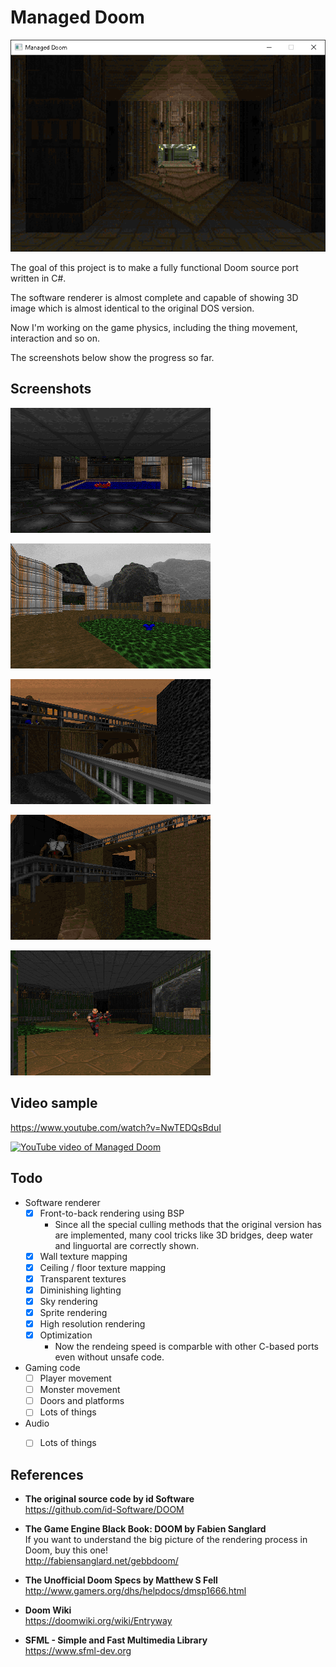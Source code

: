 # Managed Doom

![Managed Doom](screenshots/window.png)

The goal of this project is to make a fully functional Doom source port written in C#.

The software renderer is almost complete and capable of showing 3D image which is almost identical to the original DOS version.

Now I'm working on the game physics, including the thing movement, interaction and so on.

The screenshots below show the progress so far.



## Screenshots

![E1M1 start](screenshots/doom-e1m1-start.png)

![E1M1 outside](screenshots/doom-e1m1-outside.png)

![A fake 3D bridge in Requiem MAP13](screenshots/requiem-map13-bridge1.png)

![Another 3D bridge](screenshots/requiem-map13-bridge2.png)

![Slime trail](screenshots/doom-e1m1-slime.png)



## Video sample

https://www.youtube.com/watch?v=NwTEDQsBduI  

[![YouTube video of Managed Doom](https://img.youtube.com/vi/NwTEDQsBduI/0.jpg)](https://www.youtube.com/watch?v=NwTEDQsBduI)



## Todo

- Software renderer  
    * [x] Front-to-back rendering using BSP
        - Since all the special culling methods that the original version has are implemented, many cool tricks like 3D bridges, deep water and linguortal are correctly shown.
    * [x] Wall texture mapping
    * [x] Ceiling / floor texture mapping
    * [x] Transparent textures
    * [x] Diminishing lighting
    * [x] Sky rendering
    * [x] Sprite rendering
    * [x] High resolution rendering
    * [x] Optimization
        - Now the rendeing speed is comparble with other C-based ports even without unsafe code.

- Gaming code
    * [ ] Player movement
    * [ ] Monster movement
    * [ ] Doors and platforms
    * [ ] Lots of things

- Audio
    * [ ] Lots of things



## References

- __The original source code by id Software__  
https://github.com/id-Software/DOOM

- __The Game Engine Black Book: DOOM by Fabien Sanglard__  
If you want to understand the big picture of the rendering process in Doom, buy this one!  
http://fabiensanglard.net/gebbdoom/

- __The Unofficial Doom Specs by Matthew S Fell__  
http://www.gamers.org/dhs/helpdocs/dmsp1666.html

- __Doom Wiki__  
https://doomwiki.org/wiki/Entryway

- __SFML - Simple and Fast Multimedia Library__  
https://www.sfml-dev.org
